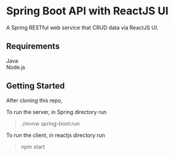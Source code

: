 
# Spring Boot API with ReactJS UI</br>
A Spring RESTful web service that CRUD data via ReactJS UI.

## Requirements</br>
Java</br>
Node.js

## Getting Started </br>
After cloning this repo,

To run the server, in Spring directory run
> ./mvnw spring-boot:run

To run the client, in reactjs directory run
> npm start

